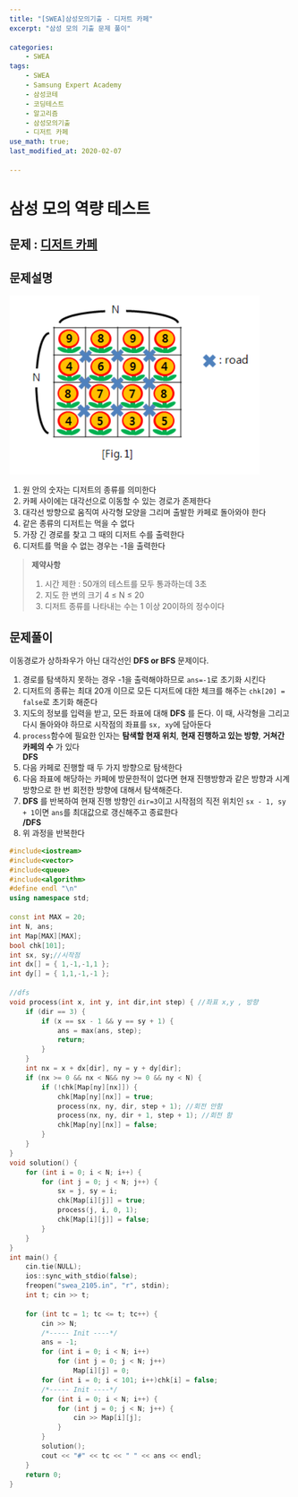```yaml
---
title: "[SWEA]삼성모의기출 - 디저트 카페"
excerpt: "삼성 모의 기출 문제 풀이"

categories:
    - SWEA
tags:
    - SWEA
    - Samsung Expert Academy
    - 삼성코테
    - 코딩테스트
    - 알고리즘
    - 삼성모의기출
    - 디저트 카페
use_math: true;
last_modified_at: 2020-02-07

--- 
```

  
# 삼성 모의 역량 테스트  
## 문제 : [디저트 카페](https://swexpertacademy.com/main/code/problem/problemDetail.do?contestProbId=AV5VwAr6APYDFAWu&categoryId=AV5VwAr6APYDFAWu&categoryType=CODE)  

  
## 문제설명

[![그림 1](/assets/SWEA/2020-02-07-SWEA-samsung-mock-02-img02.png)](/assets/SWEA/2020-02-07-SWEA-samsung-mock-02-img02.png)  
1. 원 안의 숫자는 디저트의 종류를 의미한다  
2. 카페 사이에는 대각선으로 이동할 수 있는 경로가 존제한다
3. 대각선 방향으로 움직여 사각형 모양을 그리며 출발한 카페로 돌아와야 한다
4. 같은 종류의 디저트는 먹을 수 없다
5. 가장 긴 경로를 찾고 그 때의 디저트 수를 출력한다  
6. 디저트를 먹을 수 없는 경우는 -1을 출력한다   
  
> __제약사항__  
> 1. 시간 제한 : 50개의 테스트를 모두 통과하는데 3초  
> 2. 지도 한 변의 크기 4 $\le$ N $\le$ 20   
> 3. 디저트 종류를 나타내는 수는 1 이상 20이하의 정수이다  

## 문제풀이  
이동경로가 상하좌우가 아닌 대각선인 __DFS or BFS__ 문제이다.  

1. 경로를 탐색하지 못하는 경우 -1을 출력해야하므로 `ans=-1`로 초기화 시킨다  
2. 디저트의 종류는 최대 20개 이므로 모든 디저트에 대한 체크를 해주는 `chk[20] = false`로 초기화 해준다  
3. 지도의 정보를 입력을 받고, 모든 좌표에 대해 __DFS__ 를 돈다. 이 때, 사각형을 그리고 다시 돌아와야 하므로 시작점의 좌표를 `sx, xy`에 담아둔다
4. `process`함수에 필요한 인자는 __탐색할 현재 위치__, __현재 진행하고 있는 방향__, __거쳐간 카페의 수__ 가 있다  
__DFS__  
5. 다음 카페로 진행할 때 두 가지 방향으로 탐색한다  
6. 다음 좌표에 해당하는 카페에 방문한적이 없다면 현재 진행방향과 같은 방향과 시계방향으로 한 번 회전한 방향에 대해서 탐색해준다.  
7. __DFS__ 를 반복하여 현재 진행 방향인 `dir=3`이고 시작점의 직전 위치인 `sx - 1, sy + 1`이면 `ans`를 최대값으로 갱신해주고 종료한다  
__/DFS__  
8. 위 과정을 반복한다  


```cpp  
#include<iostream>
#include<vector>
#include<queue>
#include<algorithm>
#define endl "\n"
using namespace std;

const int MAX = 20;
int N, ans;
int Map[MAX][MAX];
bool chk[101];
int sx, sy;//시작점
int dx[] = { 1,-1,-1,1 };
int dy[] = { 1,1,-1,-1 };

//dfs
void process(int x, int y, int dir,int step) { //좌표 x,y , 방향 
	if (dir == 3) {
		if (x == sx - 1 && y == sy + 1) {
			ans = max(ans, step);
			return;
		}
	}
	int nx = x + dx[dir], ny = y + dy[dir];
	if (nx >= 0 && nx < N&& ny >= 0 && ny < N) {
		if (!chk[Map[ny][nx]]) {
			chk[Map[ny][nx]] = true;
			process(nx, ny, dir, step + 1); //회전 안함
			process(nx, ny, dir + 1, step + 1); //회전 함
			chk[Map[ny][nx]] = false;
		}
	}
}
void solution() {
	for (int i = 0; i < N; i++) {
		for (int j = 0; j < N; j++) {
			sx = j, sy = i;
			chk[Map[i][j]] = true;
			process(j, i, 0, 1);
			chk[Map[i][j]] = false;
		}
	}
}
int main() {
	cin.tie(NULL);
	ios::sync_with_stdio(false);
	freopen("swea_2105.in", "r", stdin);
	int t; cin >> t;

	for (int tc = 1; tc <= t; tc++) {
		cin >> N;
		/*----- Init ----*/
		ans = -1;
		for (int i = 0; i < N; i++)
			for (int j = 0; j < N; j++)
				Map[i][j] = 0;
		for (int i = 0; i < 101; i++)chk[i] = false;
		/*----- Init ----*/
		for (int i = 0; i < N; i++) {
			for (int j = 0; j < N; j++) {
				cin >> Map[i][j];
			}
		}
		solution();
		cout << "#" << tc << " " << ans << endl;
	}
	return 0;
}

```
